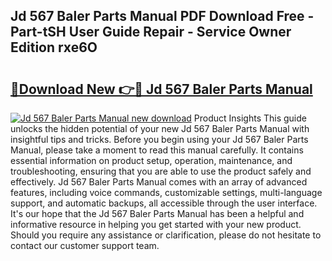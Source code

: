 ## Jd 567 Baler Parts Manual PDF Download Free - Part-tSH User Guide Repair - Service Owner Edition rxe6O

# <h2><a href="http://bc51792.oget.top/?id=Jd+567+Baler+Parts+Manual">🔗Download New 👉🔴 Jd 567 Baler Parts Manual</a></h2>

[![Jd 567 Baler Parts Manual new download](https://i.imgur.com/5g1atiW.png)](http://bc51792.oget.top/?id=Jd+567+Baler+Parts+Manual)
Product Insights This guide unlocks the hidden potential of your new Jd 567 Baler Parts Manual with insightful tips and tricks. Before you begin using your Jd 567 Baler Parts Manual, please take a moment to read this manual carefully. It contains essential information on product setup, operation, maintenance, and troubleshooting, ensuring that you are able to use the product safely and effectively. Jd 567 Baler Parts Manual comes with an array of advanced features, including voice commands, customizable settings, multi-language support, and automatic backups, all accessible through the user interface. It's our hope that the Jd 567 Baler Parts Manual has been a helpful and informative resource in helping you get started with your new product. Should you require any assistance or clarification, please do not hesitate to contact our customer support team.
